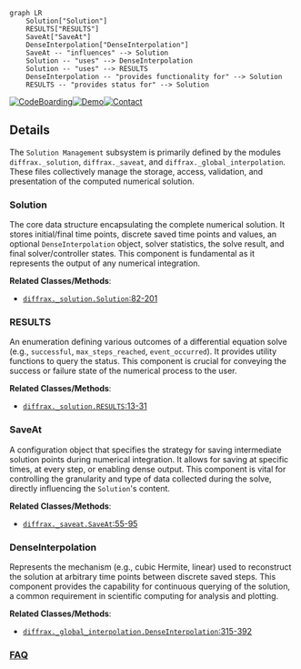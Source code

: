 ```mermaid
graph LR
    Solution["Solution"]
    RESULTS["RESULTS"]
    SaveAt["SaveAt"]
    DenseInterpolation["DenseInterpolation"]
    SaveAt -- "influences" --> Solution
    Solution -- "uses" --> DenseInterpolation
    Solution -- "uses" --> RESULTS
    DenseInterpolation -- "provides functionality for" --> Solution
    RESULTS -- "provides status for" --> Solution
```

[![CodeBoarding](https://img.shields.io/badge/Generated%20by-CodeBoarding-9cf?style=flat-square)](https://github.com/CodeBoarding/GeneratedOnBoardings)[![Demo](https://img.shields.io/badge/Try%20our-Demo-blue?style=flat-square)](https://www.codeboarding.org/demo)[![Contact](https://img.shields.io/badge/Contact%20us%20-%20contact@codeboarding.org-lightgrey?style=flat-square)](mailto:contact@codeboarding.org)

## Details

The `Solution Management` subsystem is primarily defined by the modules `diffrax._solution`, `diffrax._saveat`, and `diffrax._global_interpolation`. These files collectively manage the storage, access, validation, and presentation of the computed numerical solution.

### Solution
The core data structure encapsulating the complete numerical solution. It stores initial/final time points, discrete saved time points and values, an optional `DenseInterpolation` object, solver statistics, the solve result, and final solver/controller states. This component is fundamental as it represents the output of any numerical integration.


**Related Classes/Methods**:

- <a href="https://github.com/patrick-kidger/diffrax/blob/main/diffrax/_solution.py#L82-L201" target="_blank" rel="noopener noreferrer">`diffrax._solution.Solution`:82-201</a>


### RESULTS
An enumeration defining various outcomes of a differential equation solve (e.g., `successful`, `max_steps_reached`, `event_occurred`). It provides utility functions to query the status. This component is crucial for conveying the success or failure state of the numerical process to the user.


**Related Classes/Methods**:

- <a href="https://github.com/patrick-kidger/diffrax/blob/main/diffrax/_solution.py#L13-L31" target="_blank" rel="noopener noreferrer">`diffrax._solution.RESULTS`:13-31</a>


### SaveAt
A configuration object that specifies the strategy for saving intermediate solution points during numerical integration. It allows for saving at specific times, at every step, or enabling dense output. This component is vital for controlling the granularity and type of data collected during the solve, directly influencing the `Solution`'s content.


**Related Classes/Methods**:

- <a href="https://github.com/patrick-kidger/diffrax/blob/main/diffrax/_saveat.py#L55-L95" target="_blank" rel="noopener noreferrer">`diffrax._saveat.SaveAt`:55-95</a>


### DenseInterpolation
Represents the mechanism (e.g., cubic Hermite, linear) used to reconstruct the solution at arbitrary time points between discrete saved steps. This component provides the capability for continuous querying of the solution, a common requirement in scientific computing for analysis and plotting.


**Related Classes/Methods**:

- <a href="https://github.com/patrick-kidger/diffrax/blob/main/diffrax/_global_interpolation.py#L315-L392" target="_blank" rel="noopener noreferrer">`diffrax._global_interpolation.DenseInterpolation`:315-392</a>




### [FAQ](https://github.com/CodeBoarding/GeneratedOnBoardings/tree/main?tab=readme-ov-file#faq)